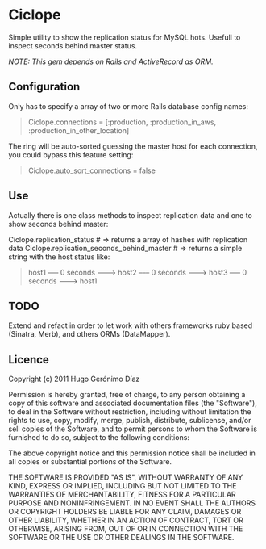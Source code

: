 Ciclope
=======

Simple utility to show the replication status for MySQL hots. Usefull to inspect seconds behind master status.
 
_NOTE: This gem depends on Rails and ActiveRecord as ORM._

Configuration
-------------

Only has to specify a array of two or more Rails database config names:

> Ciclope.connections = [:production, :production\_in\_aws, :production\_in\_other_location]

The ring will be auto-sorted guessing the master host for each connection, you could bypass this feature setting:

> Ciclope.auto\_sort\_connections = false

Use
---

Actually there is one class methods to inspect replication data and one to show seconds behind master:

Ciclope.replication\_status \# => returns a array of hashes with replication data
Ciclope.replication\_seconds\_behind\_master # => returns a simple string with the host status like:
> host1 ––– 0 seconds –––> host2 ––– 0 seconds –––> host3 ––– 0 seconds –––> host1

TODO
----

Extend and refact in order to let work with others frameworks ruby based (Sinatra, Merb), and others ORMs (DataMapper).

Licence
-------

Copyright (c) 2011 Hugo Gerónimo Díaz

Permission is hereby granted, free of charge, to any
person obtaining a copy of this software and associated
documentation files (the "Software"), to deal in the
Software without restriction, including without limitation
the rights to use, copy, modify, merge, publish,
distribute, sublicense, and/or sell copies of the
Software, and to permit persons to whom the Software is
furnished to do so, subject to the following conditions:

The above copyright notice and this permission notice
shall be included in all copies or substantial portions of
the Software.

THE SOFTWARE IS PROVIDED "AS IS", WITHOUT WARRANTY OF ANY
KIND, EXPRESS OR IMPLIED, INCLUDING BUT NOT LIMITED TO THE
WARRANTIES OF MERCHANTABILITY, FITNESS FOR A PARTICULAR
PURPOSE AND NONINFRINGEMENT. IN NO EVENT SHALL THE AUTHORS
OR COPYRIGHT HOLDERS BE LIABLE FOR ANY CLAIM, DAMAGES OR
OTHER LIABILITY, WHETHER IN AN ACTION OF CONTRACT, TORT OR
OTHERWISE, ARISING FROM, OUT OF OR IN CONNECTION WITH THE
SOFTWARE OR THE USE OR OTHER DEALINGS IN THE SOFTWARE.
